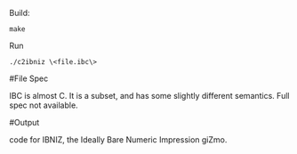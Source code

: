 Build:

    make

Run

    ./c2ibniz \<file.ibc\>

#File Spec

IBC is almost C. It is a subset, and has some slightly different semantics. Full spec not available.

#Output

code for IBNIZ, the Ideally Bare Numeric Impression giZmo. 
